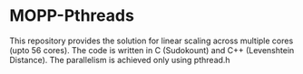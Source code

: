 # MOPP-Pthreads
This repository provides the solution for linear scaling across multiple cores (upto 56 cores). The code is written in C (Sudokount) and C++ (Levenshtein Distance).
The parallelism is achieved only using pthread.h

